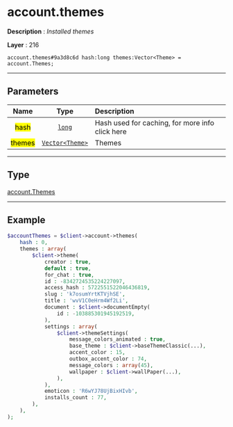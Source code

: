 # account.themes

**Description** : *Installed themes*

**Layer** : 216

```tl
account.themes#9a3d8c6d hash:long themes:Vector<Theme> = account.Themes;
```

---

## Parameters

| Name | Type | Description |
| :---: | :---: | :--- |
| <mark>hash</mark> | [`long`](type/long) | Hash used for caching, for more info click here |
| <mark>themes</mark> | [`Vector<Theme>`](type/Theme) | Themes |

---

## Type

[account.Themes](type/account.Themes)

---

## Example

```php
$accountThemes = $client->account->themes(
	hash : 0,
	themes : array(
		$client->theme(
			creator : true,
			default : true,
			for_chat : true,
			id : -8342724535224227097,
			access_hash : 5722551522046436819,
			slug : 'k7osumYrtKTVjhSE',
			title : 'wvV1C0eHrm4Wf2Li',
			document : $client->documentEmpty(
				id : -103885301945192519,
			),
			settings : array(
				$client->themeSettings(
					message_colors_animated : true,
					base_theme : $client->baseThemeClassic(...),
					accent_color : 15,
					outbox_accent_color : 74,
					message_colors : array(45),
					wallpaper : $client->wallPaper(...),
				),
			),
			emoticon : 'R6wYJ78UjBixHIvb',
			installs_count : 77,
		),
	),
);
```